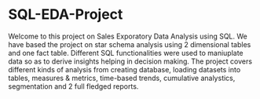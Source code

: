 # SQL-EDA-Project
Welcome to this project on Sales Exporatory Data Analysis using SQL. We have based the project on star schema analysis using 2 dimensional tables and one fact table. Different SQL functionalities were used to maniuplate data so as to derive insights helping in decision making. 
The project covers different kinds of analysis from creating database, loading datasets into tables, measures & metrics, time-based trends, cumulative analystics, segmentation and 2 full fledged reports.
